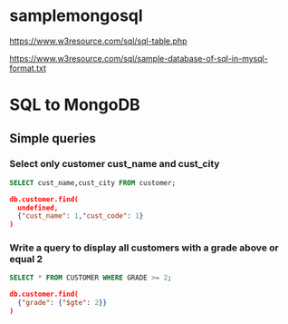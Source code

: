 # samplemongosql

https://www.w3resource.com/sql/sql-table.php

https://www.w3resource.com/sql/sample-database-of-sql-in-mysql-format.txt

# SQL to MongoDB

## Simple queries
### Select only customer cust_name and cust_city
```SQL
SELECT cust_name,cust_city FROM customer;
```

```JSON
db.customer.find(
  undefined,
  {"cust_name": 1,"cust_code": 1}
)
```
###  Write a query to display all customers with a grade above or equal 2
```SQL
SELECT * FROM CUSTOMER WHERE GRADE >= 2;
```

```JSON
db.customer.find(
  {"grade": {"$gte": 2}}
)

```

